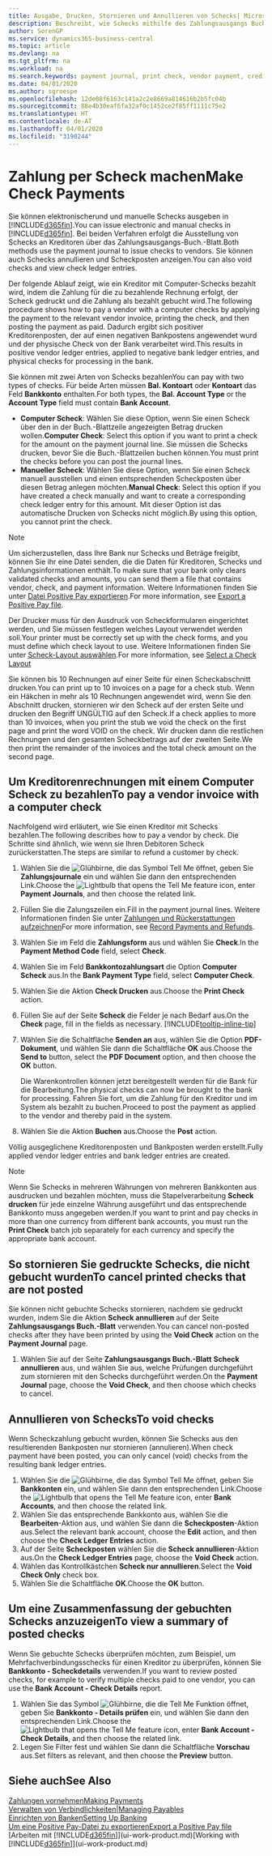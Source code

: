 ```yaml
---
title: Ausgabe, Drucken, Stornieren und Annullieren von Schecks| Microsoft Docs
description: Beschreibt, wie Schecks mithilfe des Zahlungsausgangs Buch.-Blattes, ausgegeben, gedruckt oder annulliert werden oder wie Check-Sachposteneinträge in Business Central angezeigt werden.
author: SorenGP
ms.service: dynamics365-business-central
ms.topic: article
ms.devlang: na
ms.tgt_pltfrm: na
ms.workload: na
ms.search.keywords: payment journal, print check, vendor payment, creditor, debt, balance due, AP
ms.date: 04/01/2020
ms.author: sgroespe
ms.openlocfilehash: 12de08f6163c141a2c2e8669a814616b2b5fc04b
ms.sourcegitcommit: 88e4b30eaf6fa32af0c1452ce2f85ff1111c75e2
ms.translationtype: HT
ms.contentlocale: de-AT
ms.lasthandoff: 04/01/2020
ms.locfileid: "3190244"
---
```

# <a name="make-check-payments"></a><span data-ttu-id="5b273-103">Zahlung per Scheck machen</span><span class="sxs-lookup"><span data-stu-id="5b273-103">Make Check Payments</span></span>
<span data-ttu-id="5b273-104">Sie können elektronischerund und manuelle Schecks ausgeben in [!INCLUDE[d365fin](includes/d365fin_md.md)].</span><span class="sxs-lookup"><span data-stu-id="5b273-104">You can issue electronic and manual checks in [!INCLUDE[d365fin](includes/d365fin_md.md)].</span></span> <span data-ttu-id="5b273-105">Bei beiden Verfahren erfolgt die Ausstellung von Schecks an Kreditoren über das Zahlungsausgangs-Buch.-Blatt.</span><span class="sxs-lookup"><span data-stu-id="5b273-105">Both methods use the payment journal to issue checks to vendors.</span></span> <span data-ttu-id="5b273-106">Sie können auch Schecks annullieren und Scheckposten anzeigen.</span><span class="sxs-lookup"><span data-stu-id="5b273-106">You can also void checks and view check ledger entries.</span></span>

<span data-ttu-id="5b273-107">Der folgende Ablauf zeigt, wie ein Kreditor mit Computer-Schecks bezahlt wird, indem die Zahlung für die zu bezahlende Rechnung erfolgt, der Scheck gedruckt und die Zahlung als bezahlt gebucht wird.</span><span class="sxs-lookup"><span data-stu-id="5b273-107">The following procedure shows how to pay a vendor with a computer checks by applying the payment to the relevant vendor invoice, printing the check, and then posting the payment as paid.</span></span> <span data-ttu-id="5b273-108">Dadurch ergibt sich positiver Kreditorenposten, der auf einen negativen Bankpostens angewendet wurd und der physische Check von der Bank verarbeitet wird.</span><span class="sxs-lookup"><span data-stu-id="5b273-108">This results in positive vendor ledger entries, applied to negative bank ledger entries, and physical checks for processing in the bank.</span></span>

<span data-ttu-id="5b273-109">Sie können mit zwei Arten von Schecks bezahlen</span><span class="sxs-lookup"><span data-stu-id="5b273-109">You can pay with two types of checks.</span></span> <span data-ttu-id="5b273-110">Für beide Arten müssen **Bal. Kontoart** oder **Kontoart** das Feld **Bankkonto** enthalten.</span><span class="sxs-lookup"><span data-stu-id="5b273-110">For both types, the **Bal. Account Type** or the **Account Type** field must contain **Bank Account**.</span></span>

- <span data-ttu-id="5b273-111">**Computer Scheck**: Wählen Sie diese Option, wenn Sie einen Scheck über den in der Buch.-Blattzeile angezeigten Betrag drucken wollen.</span><span class="sxs-lookup"><span data-stu-id="5b273-111">**Computer Check**: Select this option if you want to print a check for the amount on the payment journal line.</span></span> <span data-ttu-id="5b273-112">Sie müssen die Schecks drucken, bevor Sie die Buch.-Blattzeilen buchen können.</span><span class="sxs-lookup"><span data-stu-id="5b273-112">You must print the checks before you can post the journal lines.</span></span>
- <span data-ttu-id="5b273-113">**Manueller Scheck**: Wählen Sie diese Option, wenn Sie einen Scheck manuell ausstellen und einen entsprechenden Scheckposten über diesen Betrag anlegen möchten.</span><span class="sxs-lookup"><span data-stu-id="5b273-113">**Manual Check**: Select this option if you have created a check manually and want to create a corresponding check ledger entry for this amount.</span></span> <span data-ttu-id="5b273-114">Mit dieser Option ist das automatische Drucken von Schecks nicht möglich.</span><span class="sxs-lookup"><span data-stu-id="5b273-114">By using this option, you cannot print the check.</span></span>

> [!NOTE]  
> <span data-ttu-id="5b273-115">Um sicherzustellen, dass Ihre Bank nur Schecks und Beträge freigibt, können Sie ihr eine Datei senden, die die Daten für Kreditoren, Schecks und Zahlungsinformationen enthält.</span><span class="sxs-lookup"><span data-stu-id="5b273-115">To make sure that your bank only clears validated checks and amounts, you can send them a file that contains vendor, check, and payment information.</span></span> <span data-ttu-id="5b273-116">Weitere Informationen finden Sie unter [Datei Positive Pay exportieren](finance-how-positive-pay.md).</span><span class="sxs-lookup"><span data-stu-id="5b273-116">For more information, see [Export a Positive Pay file](finance-how-positive-pay.md).</span></span>

<span data-ttu-id="5b273-117">Der Drucker muss für den Ausdruck von Scheckformularen eingerichtet werden, und Sie müssen festlegen welches Layout verwendet werden soll.</span><span class="sxs-lookup"><span data-stu-id="5b273-117">Your printer must be correctly set up with the check forms, and you must define which check layout to use.</span></span> <span data-ttu-id="5b273-118">Weitere Informationen finden Sie unter [Scheck-Layout auswählen](finance-how-define-check-layouts.md).</span><span class="sxs-lookup"><span data-stu-id="5b273-118">For more information, see [Select a Check Layout](finance-how-define-check-layouts.md)</span></span>

<span data-ttu-id="5b273-119">Sie können bis 10 Rechnungen auf einer Seite für einen Scheckabschnitt drucken.</span><span class="sxs-lookup"><span data-stu-id="5b273-119">You can print up to 10 invoices on a page for a check stub.</span></span> <span data-ttu-id="5b273-120">Wenn ein Häkchen in mehr als 10 Rechnungen angewendet wird, wenn Sie den Abschnitt drucken, stornieren wir den Scheck auf der ersten Seite und drucken den Begriff UNGÜLTIG auf den Scheck.</span><span class="sxs-lookup"><span data-stu-id="5b273-120">If a check applies to more than 10 invoices, when you print the stub we void the check on the first page and print the word VOID on the check.</span></span> <span data-ttu-id="5b273-121">Wir drucken dann die restlichen Rechnungen und den gesamten Scheckbetrags auf der zweiten Seite.</span><span class="sxs-lookup"><span data-stu-id="5b273-121">We then print the remainder of the invoices and the total check amount on the second page.</span></span>

## <a name="to-pay-a-vendor-invoice-with-a-computer-check"></a><span data-ttu-id="5b273-122">Um Kreditorenrechnungen mit einem Computer Scheck zu bezahlen</span><span class="sxs-lookup"><span data-stu-id="5b273-122">To pay a vendor invoice with a computer check</span></span>
<span data-ttu-id="5b273-123">Nachfolgend wird erläutert, wie Sie einen Kreditor mit Schecks bezahlen.</span><span class="sxs-lookup"><span data-stu-id="5b273-123">The following describes how to pay a vendor by check.</span></span> <span data-ttu-id="5b273-124">Die Schritte sind ähnlich, wie wenn sie Ihren Debitoren Scheck zurückerstatten.</span><span class="sxs-lookup"><span data-stu-id="5b273-124">The steps are similar to refund a customer by check.</span></span>

1. <span data-ttu-id="5b273-125">Wählen Sie die ![Glühbirne, die das Symbol Tell Me öffnet](media/ui-search/search_small.png "Tell Me-Funktion"), geben Sie **Zahlungsjournale** ein und wählen Sie dann den entsprechenden Link.</span><span class="sxs-lookup"><span data-stu-id="5b273-125">Choose the ![Lightbulb that opens the Tell Me feature](media/ui-search/search_small.png "Tell me what you want to do") icon, enter **Payment Journals**, and then choose the related link.</span></span>
2. <span data-ttu-id="5b273-126">Füllen Sie die Zalungszeilen ein.</span><span class="sxs-lookup"><span data-stu-id="5b273-126">Fill in the payment journal lines.</span></span> <span data-ttu-id="5b273-127">Weitere Informationen finden Sie unter [Zahlungen und Rückerstattungen aufzeichnen](payables-how-post-payments-refunds.md)</span><span class="sxs-lookup"><span data-stu-id="5b273-127">For more information, see [Record Payments and Refunds](payables-how-post-payments-refunds.md).</span></span>
3. <span data-ttu-id="5b273-128">Wählen Sie im Feld die **Zahlungsform** aus und wählen Sie **Check**.</span><span class="sxs-lookup"><span data-stu-id="5b273-128">In the **Payment Method Code** field, select **Check**.</span></span>
4. <span data-ttu-id="5b273-129">Wählen Sie im Feld **Bankkontozahlungsart** die Option **Computer Scheck** aus.</span><span class="sxs-lookup"><span data-stu-id="5b273-129">In the **Bank Payment Type** field, select **Computer Check**.</span></span>
5. <span data-ttu-id="5b273-130">Wählen Sie die Aktion **Check Drucken** aus.</span><span class="sxs-lookup"><span data-stu-id="5b273-130">Choose the **Print Check** action.</span></span>
6. <span data-ttu-id="5b273-131">Füllen Sie auf der Seite **Scheck** die Felder je nach Bedarf aus.</span><span class="sxs-lookup"><span data-stu-id="5b273-131">On the **Check** page, fill in the fields as necessary.</span></span> [!INCLUDE[tooltip-inline-tip](includes/tooltip-inline-tip_md.md)]
7. <span data-ttu-id="5b273-132">Wählen Sie die Schaltfläche **Senden an** aus, wählen Sie die Option **PDF-Dokument**, und wählen Sie dann die Schaltfläche **OK** aus.</span><span class="sxs-lookup"><span data-stu-id="5b273-132">Choose the **Send to** button, select the **PDF Document** option, and then choose the **OK** button.</span></span>

    <span data-ttu-id="5b273-133">Die Warenkontrollen können jetzt bereitgestellt werden für die Bank für die Bearbeitung.</span><span class="sxs-lookup"><span data-stu-id="5b273-133">The physical checks can now be brought to the bank for processing.</span></span> <span data-ttu-id="5b273-134">Fahren Sie fort, um die Zahlung für den Kreditor und im System als bezahlt zu buchen.</span><span class="sxs-lookup"><span data-stu-id="5b273-134">Proceed to post the payment as applied to the vendor and thereby paid in the system.</span></span>
8. <span data-ttu-id="5b273-135">Wählen Sie die Aktion **Buchen** aus.</span><span class="sxs-lookup"><span data-stu-id="5b273-135">Choose the **Post** action.</span></span>

<span data-ttu-id="5b273-136">Völlig ausgeglichene Kreditorenposten und Bankposten werden erstellt.</span><span class="sxs-lookup"><span data-stu-id="5b273-136">Fully applied vendor ledger entries and bank ledger entries are created.</span></span>

> [!NOTE]  
> <span data-ttu-id="5b273-137">Wenn Sie Schecks in mehreren Währungen von mehreren Bankkonten aus ausdrucken und bezahlen möchten, muss die Stapelverarbeitung **Scheck drucken** für jede einzelne Währung ausgeführt und das entsprechende Bankkonto muss angegeben werden.</span><span class="sxs-lookup"><span data-stu-id="5b273-137">If you want to print and pay checks in more than one currency from different bank accounts, you must run the **Print Check** batch job separately for each currency and specify the appropriate bank account.</span></span>

## <a name="to-cancel-printed-checks-that-are-not-posted"></a><span data-ttu-id="5b273-138">So stornieren Sie gedruckte Schecks, die nicht gebucht wurden</span><span class="sxs-lookup"><span data-stu-id="5b273-138">To cancel printed checks that are not posted</span></span>
<span data-ttu-id="5b273-139">Sie können nicht gebuchte Schecks stornieren, nachdem sie gedruckt wurden, indem Sie die Aktion **Scheck annullieren** auf der Seite **Zahlungsausgangs Buch.-Blatt** verwenden.</span><span class="sxs-lookup"><span data-stu-id="5b273-139">You can cancel non-posted checks after they have been printed by using the **Void Check** action on the **Payment Journal** page.</span></span>

1. <span data-ttu-id="5b273-140">Wählen Sie auf der Seite **Zahlungsausgangs Buch.-Blatt** **Scheck annullieren** aus, und wählen Sie aus, welche Prüfungen durchgeführt zum stornieren mit den Schecks durchgeführt werden.</span><span class="sxs-lookup"><span data-stu-id="5b273-140">On the **Payment Journal** page, choose the **Void Check**, and then choose which checks to cancel.</span></span>

## <a name="to-void-checks"></a><span data-ttu-id="5b273-141">Annullieren von Schecks</span><span class="sxs-lookup"><span data-stu-id="5b273-141">To void checks</span></span>
<span data-ttu-id="5b273-142">Wenn Scheckzahlung gebucht wurden, können Sie Schecks aus den resultierenden Bankposten nur stornieren (annulieren).</span><span class="sxs-lookup"><span data-stu-id="5b273-142">When check payment have been posted, you can only cancel (void) checks from the resulting bank ledger entries.</span></span>

1. <span data-ttu-id="5b273-143">Wählen Sie die ![Glühbirne, die das Symbol Tell Me](media/ui-search/search_small.png "Tell Me-Funktion") öffnet, geben Sie **Bankkonten** ein, und wählen Sie dann den entsprechenden Link.</span><span class="sxs-lookup"><span data-stu-id="5b273-143">Choose the ![Lightbulb that opens the Tell Me feature](media/ui-search/search_small.png "Tell me what you want to do") icon, enter **Bank Accounts**, and then choose the related link.</span></span>
2. <span data-ttu-id="5b273-144">Wählen Sie das entsprechende Bankkonto aus, wählen Sie die **Bearbeiten**-Aktion aus, und wählen Sie dann die **Scheckposten**-Aktion aus.</span><span class="sxs-lookup"><span data-stu-id="5b273-144">Select the relevant bank account, choose the **Edit** action, and then choose the **Check Ledger Entries** action.</span></span>
3. <span data-ttu-id="5b273-145">Auf der Seite **Scheckposten** wählen Sie die **Scheck annullieren**-Aktion aus.</span><span class="sxs-lookup"><span data-stu-id="5b273-145">On the **Check Ledger Entries** page, choose the **Void Check** action.</span></span>
4. <span data-ttu-id="5b273-146">Wählen das Kontrollkästchen **Scheck nur annullieren**.</span><span class="sxs-lookup"><span data-stu-id="5b273-146">Select the **Void Check Only** check box.</span></span>
5. <span data-ttu-id="5b273-147">Wählen Sie die Schaltfläche **OK**.</span><span class="sxs-lookup"><span data-stu-id="5b273-147">Choose the **OK** button.</span></span>

## <a name="to-view-a-summary-of-posted-checks"></a><span data-ttu-id="5b273-148">Um eine Zusammenfassung der gebuchten Schecks anzuzeigen</span><span class="sxs-lookup"><span data-stu-id="5b273-148">To view a summary of posted checks</span></span>
<span data-ttu-id="5b273-149">Wenn Sie gebuchte Schecks überprüfen möchten, zum Beispiel, um Mehrfachverbindungsschecks für einen Kreditor zu überprüfen, können Sie **Bankkonto - Scheckdetails** verwenden.</span><span class="sxs-lookup"><span data-stu-id="5b273-149">If you want to review posted checks, for example to verify multiple checks paid to one vendor, you can use the **Bank Account - Check Details** report.</span></span>
1. <span data-ttu-id="5b273-150">Wählen Sie das Symbol ![Glühbirne, die die Tell Me Funktion öffnet](media/ui-search/search_small.png "Tell Me-Funktion"), geben Sie **Bankkonto - Details prüfen** ein, und wählen Sie dann den entsprechenden Link.</span><span class="sxs-lookup"><span data-stu-id="5b273-150">Choose the ![Lightbulb that opens the Tell Me feature](media/ui-search/search_small.png "Tell me what you want to do") icon, enter **Bank Account - Check Details**, and then choose the related link.</span></span>
2. <span data-ttu-id="5b273-151">Legen Sie Filter fest und wählen Sie dann die Schaltfläche **Vorschau** aus.</span><span class="sxs-lookup"><span data-stu-id="5b273-151">Set filters as relevant, and then choose the **Preview** button.</span></span>

## <a name="see-also"></a><span data-ttu-id="5b273-152">Siehe auch</span><span class="sxs-lookup"><span data-stu-id="5b273-152">See Also</span></span>
[<span data-ttu-id="5b273-153">Zahlungen vornehmen</span><span class="sxs-lookup"><span data-stu-id="5b273-153">Making Payments</span></span>](payables-make-payments.md)  
[<span data-ttu-id="5b273-154">Verwalten von Verbindlichkeiten|</span><span class="sxs-lookup"><span data-stu-id="5b273-154">Managing Payables</span></span>](payables-manage-payables.md)  
[<span data-ttu-id="5b273-155">Einrichten von Banken</span><span class="sxs-lookup"><span data-stu-id="5b273-155">Setting Up Banking</span></span>](bank-setup-banking.md)  
[<span data-ttu-id="5b273-156">Um eine Positive Pay-Datei zu exportieren</span><span class="sxs-lookup"><span data-stu-id="5b273-156">Export a Positive Pay file</span></span>](finance-how-positive-pay.md)  
<span data-ttu-id="5b273-157">[Arbeiten mit [!INCLUDE[d365fin](includes/d365fin_md.md)]](ui-work-product.md)</span><span class="sxs-lookup"><span data-stu-id="5b273-157">[Working with [!INCLUDE[d365fin](includes/d365fin_md.md)]](ui-work-product.md)</span></span>  
